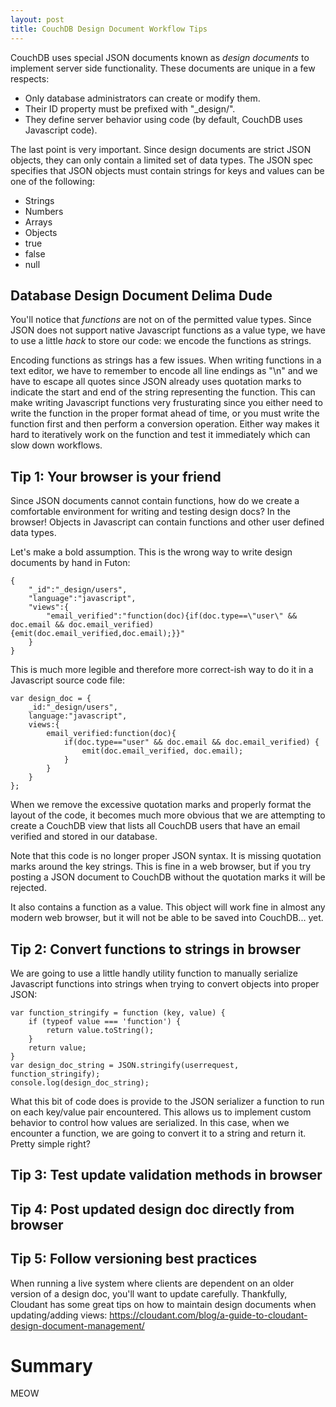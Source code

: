 ```yaml
---
layout: post
title: CouchDB Design Document Workflow Tips
---
```

CouchDB uses special JSON documents known as *design documents* to implement server side functionality. These documents are unique in a few respects:

* Only database administrators can create or modify them.
* Their ID property must be prefixed with "_design/".
* They define server behavior using code (by default, CouchDB uses Javascript code).

The last point is very important. Since design documents are strict JSON objects, they can only contain a limited set of data types. The JSON spec specifies that JSON objects must contain strings for keys and values can be one of the following:

* Strings
* Numbers
* Arrays
* Objects
* true
* false
* null

## Database Design Document Delima Dude ##

You'll notice that *functions* are not on of the permitted value types. Since JSON does not support native Javascript functions as a value type, we have to use a little _hack_ to store our code: we encode the functions as strings.

Encoding functions as strings has a few issues. When writing functions in a text editor, we have to remember to encode all line endings as "\n" and we have to escape all quotes since JSON already uses quotation marks to indicate the start and end of the string representing the function. This can make writing Javascript functions very frusturating since you either need to write the function in the proper format ahead of time, or you must write the function first and then perform a conversion operation. Either way makes it hard to iteratively work on the function and test it immediately which can slow down workflows.

## Tip 1: Your browser is your friend ##

Since JSON documents cannot contain functions, how do we create a comfortable environment for writing and testing design docs? In the browser! Objects in Javascript can contain functions and other user defined data types.

Let's make a bold assumption. This is the wrong way to write design documents by hand in Futon:

    {
        "_id":"_design/users",
        "language":"javascript",
        "views":{
            "email_verified":"function(doc){if(doc.type==\"user\" && doc.email && doc.email_verified){emit(doc.email_verified,doc.email);}}"
        }
    }

This is much more legible and therefore more correct-ish way to do it in a Javascript source code file:

    var design_doc = {
        _id:"_design/users",
        language:"javascript",
        views:{
            email_verified:function(doc){
                if(doc.type=="user" && doc.email && doc.email_verified) {
                    emit(doc.email_verified, doc.email);
                }
            }
        }
    };

When we remove the excessive quotation marks and properly format the layout of the code, it becomes much more obvious that we are attempting to create a CouchDB view that lists all CouchDB users that have an email verified and stored in our database.

Note that this code is no longer proper JSON syntax. It is missing quotation marks around the key strings. This is fine in a web browser, but if you try posting a JSON document to CouchDB without the quotation marks it will be rejected.

It also contains a function as a value. This object will work fine in almost any modern web browser, but it will not be able to be saved into CouchDB... yet.

## Tip 2: Convert functions to strings in browser ##

We are going to use a little handly utility function to manually serialize Javascript functions into strings when trying to convert objects into proper JSON:

    var function_stringify = function (key, value) {
        if (typeof value === 'function') {
            return value.toString();
        }
        return value;
    }
    var design_doc_string = JSON.stringify(userrequest, function_stringify);
    console.log(design_doc_string);

What this bit of code does is provide to the JSON serializer a function to run on each key/value pair encountered. This allows us to implement custom behavior to control how values are serialized. In this case, when we encounter a function, we are going to convert it to a string and return it. Pretty simple right?

## Tip 3: Test update validation methods in browser ##

## Tip 4: Post updated design doc directly from browser ##

## Tip 5: Follow versioning best practices ##

When running a live system where clients are dependent on an older version of a design doc, you'll want to update carefully. Thankfully, Cloudant has some great tips on how to maintain design documents when updating/adding views: https://cloudant.com/blog/a-guide-to-cloudant-design-document-management/

# Summary #

MEOW
